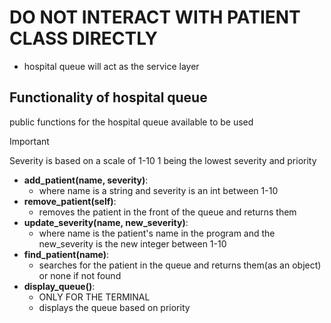 # DO NOT INTERACT WITH PATIENT CLASS DIRECTLY
- hospital queue will act as the service layer

## Functionality of hospital queue
public functions for the hospital queue available to be used

> [!IMPORTANT]
> Severity is based on a scale of 1-10
> 1 being the lowest severity and priority

- **add_patient(name, severity)**:
    - where name is a string and severity is an int between 1-10
- **remove_patient(self)**:
    - removes the patient in the front of the queue and returns them
- **update_severity(name, new_severity)**:
    - where name is the patient's name in the program and the new_severity is the new integer between 1-10
- **find_patient(name)**:
    - searches for the patient in the queue and returns them(as an object) or none if not found
- **display_queue()**:
    - ONLY FOR THE TERMINAL
    - displays the queue based on priority